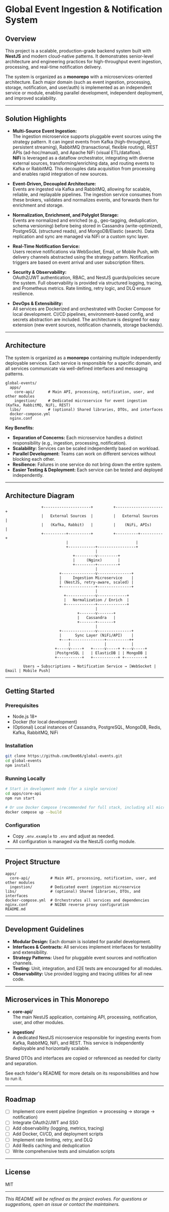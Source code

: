 # Global Event Ingestion & Notification System

## Overview

This project is a scalable, production-grade backend system built with **NestJS** and modern cloud-native patterns. It demonstrates senior-level architecture and engineering practices for high-throughput event ingestion, processing, and real-time notification delivery.

The system is organized as a **monorepo** with a microservices-oriented architecture. Each major domain (such as event ingestion, processing, storage, notification, and user/auth) is implemented as an independent service or module, enabling parallel development, independent deployment, and improved scalability.

---

## Solution Highlights

- **Multi-Source Event Ingestion:**  
  The ingestion microservice supports pluggable event sources using the strategy pattern. It can ingest events from Kafka (high-throughput, persistent streaming), RabbitMQ (transactional, flexible routing), REST APIs (ad-hoc/manual), and Apache NiFi (visual ETL/dataflow).  
  **NiFi** is leveraged as a dataflow orchestrator, integrating with diverse external sources, transforming/enriching data, and routing events to Kafka or RabbitMQ. This decouples data acquisition from processing and enables rapid integration of new sources.

- **Event-Driven, Decoupled Architecture:**  
  Events are ingested via Kafka and RabbitMQ, allowing for scalable, reliable, and replayable pipelines. The ingestion service consumes from these brokers, validates and normalizes events, and forwards them for enrichment and storage.

- **Normalization, Enrichment, and Polyglot Storage:**  
  Events are normalized and enriched (e.g., geo-tagging, deduplication, schema versioning) before being stored in Cassandra (write-optimized), PostgreSQL (structured reads), and MongoDB/Elastic (search). Data replication and sync are managed via NiFi or a custom sync layer.

- **Real-Time Notification Service:**  
  Users receive notifications via WebSocket, Email, or Mobile Push, with delivery channels abstracted using the strategy pattern. Notification triggers are based on event arrival and user subscription filters.

- **Security & Observability:**  
  OAuth2/JWT authentication, RBAC, and NestJS guards/policies secure the system. Full observability is provided via structured logging, tracing, and Prometheus metrics. Rate limiting, retry logic, and DLQ ensure resilience.

- **DevOps & Extensibility:**  
  All services are Dockerized and orchestrated with Docker Compose for local development. CI/CD pipelines, environment-based config, and secrets abstraction are included. The architecture is designed for easy extension (new event sources, notification channels, storage backends).

---

## Architecture

The system is organized as a **monorepo** containing multiple independently deployable services. Each service is responsible for a specific domain, and all services communicate via well-defined interfaces and messaging patterns.

```
global-events/
  apps/
    core-api/      # Main API, processing, notification, user, and other modules
    ingestion/     # Dedicated microservice for event ingestion (Kafka, RabbitMQ, NiFi, REST)
  libs/            # (optional) Shared libraries, DTOs, and interfaces
  docker-compose.yml
  nginx.conf
```

**Key Benefits:**
- **Separation of Concerns:** Each microservice handles a distinct responsibility (e.g., ingestion, processing, notification).
- **Scalability:** Services can be scaled independently based on workload.
- **Parallel Development:** Teams can work on different services without blocking each other.
- **Resilience:** Failures in one service do not bring down the entire system.
- **Easier Testing & Deployment:** Each service can be tested and deployed independently.

---

## Architecture Diagram

```
                +---------------------+         +---------------------+
                |   External Sources  |         |   External Sources  |
                |   (Kafka, Rabbit)   |         |    (NiFi, APIs)     |
                +----------+----------+         +----------+----------+
                           |                              |
                           +------------+-----------------+
                                        |
                              +---------v---------+                              
                              |     (Nginx)       |
                              +---------+---------+
                                        |
                        +---------------v---------------+
                        |     Ingestion Microservice    |
                        | (NestJS, retry-aware, scaled) |
                        +---------------+---------------+
                                        |
                          +-------------v-------------+
                          |   Normalization / Enrich  |
                          +-------------+-------------+
                                        |
                                +-------v-------+
                                |   Cassandra   |
                                +-------+-------+
                                        |
                        +---------------v---------------+
                        |      Sync Layer (NiFi/API)    |
                        +---+---------------+----------++
                            |               |           |
                      +-----v-----+   +-----v-----+ +---v-----+
                      |PostgreSQL |   | ElasticDB | | MongoDB |
                      +-----------+   +-----------+ +---------+

        Users → Subscriptions → Notification Service → [WebSocket | Email | Mobile Push]
```

---

## Getting Started

### Prerequisites

- Node.js 18+
- Docker (for local development)
- (Optional) Local instances of Cassandra, PostgreSQL, MongoDB, Redis, Kafka, RabbitMQ, NiFi

### Installation

```bash
git clone https://github.com/Dee66/global-events.git
cd global-events
npm install
```

### Running Locally

```bash
# Start in development mode (for a single service)
cd apps/core-api
npm run start

# Or use Docker Compose (recommended for full stack, including all microservices)
docker compose up --build
```

### Configuration

- Copy `.env.example` to `.env` and adjust as needed.
- All configuration is managed via the NestJS config module.

---

## Project Structure

```
apps/
  core-api/         # Main API, processing, notification, user, and other modules
  ingestion/        # Dedicated event ingestion microservice
libs/               # (optional) Shared libraries, DTOs, and interfaces
docker-compose.yml  # Orchestrates all services and dependencies
nginx.conf          # NGINX reverse proxy configuration
README.md
```

---

## Development Guidelines

- **Modular Design:** Each domain is isolated for parallel development.
- **Interfaces & Contracts:** All services implement interfaces for testability and extensibility.
- **Strategy Patterns:** Used for pluggable event sources and notification channels.
- **Testing:** Unit, integration, and E2E tests are encouraged for all modules.
- **Observability:** Use provided logging and tracing utilities for all new code.

---

## Microservices in This Monorepo

- **core-api/**  
  The main NestJS application, containing API, processing, notification, user, and other modules.

- **ingestion/**  
  A dedicated NestJS microservice responsible for ingesting events from Kafka, RabbitMQ, NiFi, and REST. This service is independently deployable and horizontally scalable.

Shared DTOs and interfaces are copied or referenced as needed for clarity and separation.

See each folder's README for more details on its responsibilities and how to run it.

---

## Roadmap

- [ ] Implement core event pipeline (ingestion → processing → storage → notification)
- [ ] Integrate OAuth2/JWT and SSO
- [ ] Add observability (logging, metrics, tracing)
- [ ] Add Docker, CI/CD, and deployment scripts
- [ ] Implement rate limiting, retry, and DLQ
- [ ] Add Redis caching and deduplication
- [ ] Write comprehensive tests and simulation scripts

---

## License

MIT

---

*This README will be refined as the project evolves. For questions or suggestions, open an issue or contact the maintainers.*
